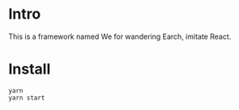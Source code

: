 # Intro

This is a framework named We for wandering Earch, imitate React.

# Install

```
yarn
yarn start
```
